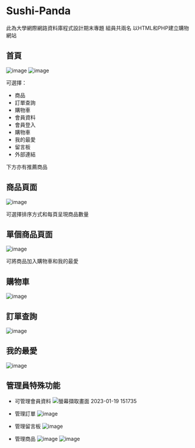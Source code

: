 # Sushi-Panda
此為大學網際網路資料庫程式設計期末專題 組員共兩名
以HTML和PHP建立購物網站

## 首頁
![image](https://user-images.githubusercontent.com/107569616/213377251-1bdab7fe-0d3c-4b2e-a4fc-6b28d39def42.png)
![image](https://user-images.githubusercontent.com/107569616/213377518-f5881497-c126-453e-8c71-1a172baed26f.png)


可選擇：
* 商品
* 訂單查詢
* 購物車
* 會員資料
* 會員登入
* 購物車
* 我的最愛
* 留言板
* 外部連結

下方亦有推薦商品

## 商品頁面
![image](https://user-images.githubusercontent.com/107569616/213378155-47e2c76f-7199-4400-a47b-50283cafdc4b.png)

可選擇排序方式和每頁呈現商品數量

## 單個商品頁面
![image](https://user-images.githubusercontent.com/107569616/213378383-681e24ab-b26b-40cd-a5a0-c9a13e7b6df1.png)

可將商品加入購物車和我的最愛


## 購物車
![image](https://user-images.githubusercontent.com/107569616/213378657-a79310d4-9b9b-49f2-bf3a-070fd91da98f.png)

## 訂單查詢
![image](https://user-images.githubusercontent.com/107569616/213378746-ecd3cd5b-87c2-4c00-b8f5-87ec9e13877e.png)

## 我的最愛
![image](https://user-images.githubusercontent.com/107569616/213379510-64bc15ea-c20c-4717-9b56-6d542b29d1fe.png)


## 管理員特殊功能
* 可管理會員資料
![螢幕擷取畫面 2023-01-19 151735](https://user-images.githubusercontent.com/107569616/213379312-0c88e27b-0ee6-44cb-87ae-3b3e70272cd7.png)

* 管理訂單
![image](https://user-images.githubusercontent.com/107569616/213429836-dde2ec18-68dd-430d-9c4a-661449a80e4d.png)

* 管理留言板
![image](https://user-images.githubusercontent.com/107569616/213379580-3b033d57-a3fb-456b-84de-c00528589035.png)

* 管理商品
![image](https://user-images.githubusercontent.com/107569616/213430053-fa508a7c-c91f-4ac6-8800-8dc11ad3eb4a.png)
![image](https://user-images.githubusercontent.com/107569616/213430195-ae8f56fa-c7e4-4121-bfff-4944d9b3661a.png)



